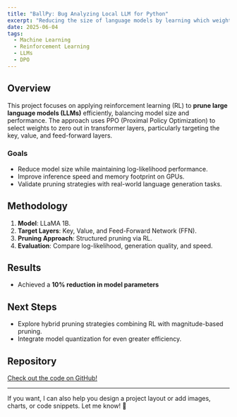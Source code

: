```yaml
---
title: "BallPy: Bug Analyzing Local LLM for Python"
excerpt: "Reducing the size of language models by learning which weights to prune while maintaining high performance."
date: 2025-06-04
tags:
  - Machine Learning
  - Reinforcement Learning
  - LLMs
  - DPO
---
```


## Overview

This project focuses on applying reinforcement learning (RL) to **prune large language models (LLMs)** efficiently, balancing model size and performance. The approach uses PPO (Proximal Policy Optimization) to select weights to zero out in transformer layers, particularly targeting the key, value, and feed-forward layers.

### Goals
- Reduce model size while maintaining log-likelihood performance.
- Improve inference speed and memory footprint on GPUs.
- Validate pruning strategies with real-world language generation tasks.

## Methodology

1. **Model**: LLaMA 1B.
2. **Target Layers**: Key, Value, and Feed-Forward Network (FFN).
3. **Pruning Approach**: Structured pruning via RL.
4. **Evaluation**: Compare log-likelihood, generation quality, and speed.

## Results

- Achieved a **10% reduction in model parameters**
## Next Steps

- Explore hybrid pruning strategies combining RL with magnitude-based pruning.
- Integrate model quantization for even greater efficiency.

## Repository

[Check out the code on GitHub!](https://github.com/elilechien/llm-pruning)

---

If you want, I can also help you design a project layout or add images, charts, or code snippets. Let me know! 🚀
